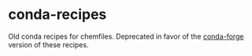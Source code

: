 # conda-recipes

Old conda recipes for chemfiles. Deprecated in favor of the
[conda-forge](https://conda-forge.github.io/) version of these recipes.

